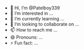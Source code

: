 - 👋 Hi, I’m @Patelboy339
- 👀 I’m interested in ...
- 🌱 I’m currently learning ...
- 💞️ I’m looking to collaborate on ...
- 📫 How to reach me ...
- 😄 Pronouns: ...
- ⚡ Fun fact: ...

<!---
Patelboy339/Patelboy339 is a ✨ special ✨ repository because its `README.md` (this file) appears on your GitHub profile.
You can click the Preview link to take a look at your changes.
--->
